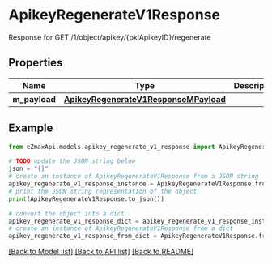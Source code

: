 # ApikeyRegenerateV1Response

Response for GET /1/object/apikey/{pkiApikeyID}/regenerate

## Properties

Name | Type | Description | Notes
------------ | ------------- | ------------- | -------------
**m_payload** | [**ApikeyRegenerateV1ResponseMPayload**](ApikeyRegenerateV1ResponseMPayload.md) |  | 

## Example

```python
from eZmaxApi.models.apikey_regenerate_v1_response import ApikeyRegenerateV1Response

# TODO update the JSON string below
json = "{}"
# create an instance of ApikeyRegenerateV1Response from a JSON string
apikey_regenerate_v1_response_instance = ApikeyRegenerateV1Response.from_json(json)
# print the JSON string representation of the object
print(ApikeyRegenerateV1Response.to_json())

# convert the object into a dict
apikey_regenerate_v1_response_dict = apikey_regenerate_v1_response_instance.to_dict()
# create an instance of ApikeyRegenerateV1Response from a dict
apikey_regenerate_v1_response_from_dict = ApikeyRegenerateV1Response.from_dict(apikey_regenerate_v1_response_dict)
```
[[Back to Model list]](../README.md#documentation-for-models) [[Back to API list]](../README.md#documentation-for-api-endpoints) [[Back to README]](../README.md)


